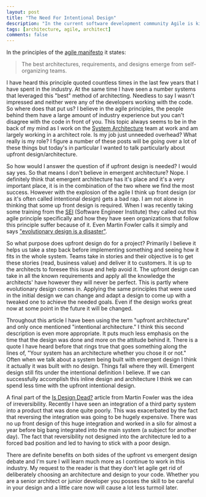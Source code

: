 ```yaml
---
layout: post
title: "The Need For Intentional Design"
description: "In the current software development community Agile is kind and agile puts it's weight behind emergent architecture. So is intentional architecture dead?"
tags: [architecture, agile, architect]
comments: false
---
```


In the principles of the [agile manifesto](http://agilemanifesto.org/principles.html) it states:

> The best architectures, requirements, and designs 
> emerge from self-organizing teams.

I have heard this principle quoted countless times in the last few years that I have spent in the industry. At the same time I have seen a number systems that leveraged this "best" method of architecting. Needless to say I wasn't impressed and neither were any of the developers working with the code. So where does that put us? I believe in the agile principles, the people behind them have a large amount of industry experience but you can't disagree with the code in front of you. This topic always seems to be in the back of my mind as I work on the [System Architecture](http://www.scaledagileframework.com/system-and-solution-architect-engineering/) team at work and am largely working in a architect role. Is my job just unneeded overhead? What really is my role? I figure a number of these posts will be going over a lot of these things but today's in particular I wanted to talk particularly about upfront design/architecture. 

So how would I answer the question of if upfront design is needed? I would say yes. So that means I don't believe in emergent architecture? Nope. I definitely think that emergent architecture has it's place and it's a very important place, it is in the combination of the two where we find the most success. However with the explosion of the agile I think up front design (or as it's often called intentional design) gets a bad rap.  I am not alone in thinking that some up front design is required. When I was recently taking some training from the [SEI](http://sei.cmu.edu/) (Software Engineer Institute) they called out this agile principle specifically and how they have seen organizations that follow this principle suffer because of it. Even Martin Fowler calls it simply and says ["evolutionary design is a disaster"](https://martinfowler.com/articles/designDead.html).  

So what purpose does upfront design do for a project? Primarily I believe it helps us take a step back before implementing something and seeing how it fits in the whole system. Teams take in stories and their objective is to get these stories (read, business value) and deliver it to customers. It is up to the architects to foresee this issue and help avoid it. The upfront design can take in all the known requirements and apply all the knowledge the architects' have however they will never be perfect. This is partly where evolutionary design comes in. Applying the same principles that were used in the initial design we can change and adapt a design to come up with a tweaked one to achieve the needed goals. Even if the design works great now at some point in the future it will be changed. 

Throughout this article I have been using the term "upfront architecture" and only once mentioned "intentional architecture." I think this second description is even more appropriate. It puts much less emphasis on the time that the design was done and more on the attitude behind it. There is a quote I have heard before that rings true that goes something along the lines of, "Your system has an architecture whether you chose it or not."  Often when we talk about a system being built with emergent design I think it actually it was built with no design. Things fall where they will. Emergent design still fits under the intentional definition I believe. If we can successfully accomplish this inline design and architecture I think we can spend less time with the upfront intentional design. 

A final part of the [Is Design Dead?](https://martinfowler.com/articles/designDead.html) article from Martin Fowler was the idea of irreversibility. Recently I have seen an integration of a third party system into a product that was done quite poorly. This was exacerbated by the fact that reversing the integration was going to be hugely expensive. There was no up front design of this huge integration and worked in a silo for almost a year before big bang integrated into the main system (a subject for another day). The fact that reversibility not designed into the architecture led to a forced bad position and led to having to stick with a poor design. 

There are definite benefits on both sides of the upfront vs emergent design debate and I'm sure I will learn much more as I continue to work in this industry. My request to the reader is that they don't let agile get rid of deliberately choosing an architecture and design to your code. Whether you are a senior architect or junior developer you posses the skill to be careful in your design and a little care now will cause a lot less turmoil later.
